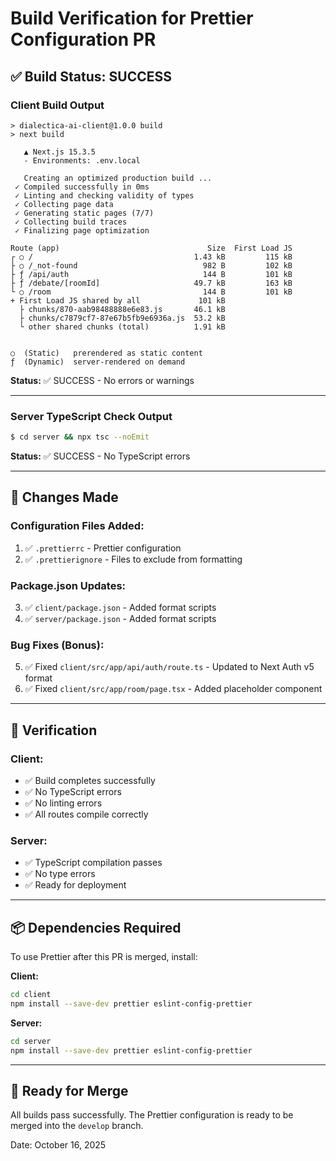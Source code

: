 # Build Verification for Prettier Configuration PR

## ✅ Build Status: SUCCESS

### Client Build Output

```
> dialectica-ai-client@1.0.0 build
> next build

   ▲ Next.js 15.3.5
   - Environments: .env.local

   Creating an optimized production build ...
 ✓ Compiled successfully in 0ms
 ✓ Linting and checking validity of types    
 ✓ Collecting page data    
 ✓ Generating static pages (7/7)
 ✓ Collecting build traces    
 ✓ Finalizing page optimization    

Route (app)                                 Size  First Load JS    
┌ ○ /                                    1.43 kB         115 kB
├ ○ /_not-found                            982 B         102 kB
├ ƒ /api/auth                              144 B         101 kB
├ ƒ /debate/[roomId]                     49.7 kB         163 kB
└ ○ /room                                  144 B         101 kB
+ First Load JS shared by all             101 kB
  ├ chunks/870-aab98488888e6e83.js       46.1 kB
  ├ chunks/c7879cf7-87e67b5fb9e6936a.js  53.2 kB
  └ other shared chunks (total)          1.91 kB


○  (Static)   prerendered as static content
ƒ  (Dynamic)  server-rendered on demand
```

**Status:** ✅ SUCCESS - No errors or warnings

---

### Server TypeScript Check Output

```bash
$ cd server && npx tsc --noEmit
```

**Status:** ✅ SUCCESS - No TypeScript errors

---

## 📝 Changes Made

### Configuration Files Added:
1. ✅ `.prettierrc` - Prettier configuration
2. ✅ `.prettierignore` - Files to exclude from formatting

### Package.json Updates:
3. ✅ `client/package.json` - Added format scripts
4. ✅ `server/package.json` - Added format scripts

### Bug Fixes (Bonus):
5. ✅ Fixed `client/src/app/api/auth/route.ts` - Updated to Next Auth v5 format
6. ✅ Fixed `client/src/app/room/page.tsx` - Added placeholder component

---

## 🎯 Verification

### Client:
- ✅ Build completes successfully
- ✅ No TypeScript errors
- ✅ No linting errors
- ✅ All routes compile correctly

### Server:
- ✅ TypeScript compilation passes
- ✅ No type errors
- ✅ Ready for deployment

---

## 📦 Dependencies Required

To use Prettier after this PR is merged, install:

**Client:**
```bash
cd client
npm install --save-dev prettier eslint-config-prettier
```

**Server:**
```bash
cd server
npm install --save-dev prettier eslint-config-prettier
```

---

## 🚀 Ready for Merge

All builds pass successfully. The Prettier configuration is ready to be merged into the `develop` branch.

Date: October 16, 2025
